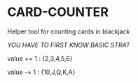# CARD-COUNTER
Helper tool for counting cards in blackjack


*YOU HAVE TO FIRST KNOW BASIC STRAT*


value += 1 : {2,3,4,5,6}

value -= 1 : {10,J,Q,K,A}


